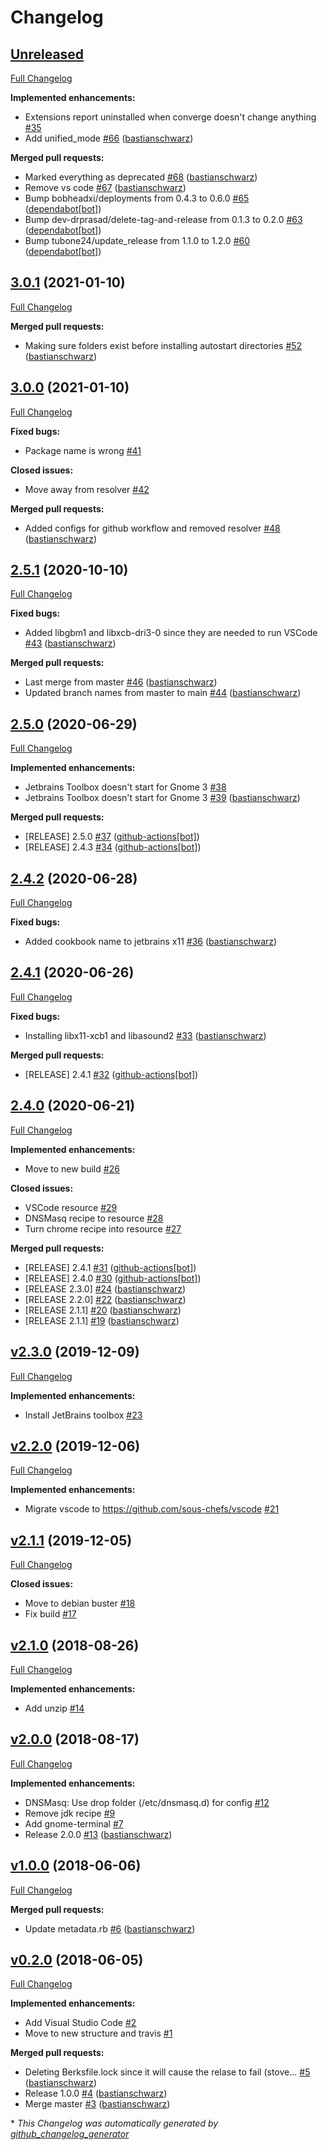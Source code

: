 # Changelog

## [Unreleased](https://github.com/codenamephp/chef.cookbook.dev/tree/HEAD)

[Full Changelog](https://github.com/codenamephp/chef.cookbook.dev/compare/3.0.1...HEAD)

**Implemented enhancements:**

- Extensions report uninstalled when converge doesn't change anything [\#35](https://github.com/codenamephp/chef.cookbook.dev/issues/35)
- Add unified\_mode [\#66](https://github.com/codenamephp/chef.cookbook.dev/pull/66) ([bastianschwarz](https://github.com/bastianschwarz))

**Merged pull requests:**

- Marked everything as deprecated [\#68](https://github.com/codenamephp/chef.cookbook.dev/pull/68) ([bastianschwarz](https://github.com/bastianschwarz))
- Remove vs code [\#67](https://github.com/codenamephp/chef.cookbook.dev/pull/67) ([bastianschwarz](https://github.com/bastianschwarz))
- Bump bobheadxi/deployments from 0.4.3 to 0.6.0 [\#65](https://github.com/codenamephp/chef.cookbook.dev/pull/65) ([dependabot[bot]](https://github.com/apps/dependabot))
- Bump dev-drprasad/delete-tag-and-release from 0.1.3 to 0.2.0 [\#63](https://github.com/codenamephp/chef.cookbook.dev/pull/63) ([dependabot[bot]](https://github.com/apps/dependabot))
- Bump tubone24/update\_release from 1.1.0 to 1.2.0 [\#60](https://github.com/codenamephp/chef.cookbook.dev/pull/60) ([dependabot[bot]](https://github.com/apps/dependabot))

## [3.0.1](https://github.com/codenamephp/chef.cookbook.dev/tree/3.0.1) (2021-01-10)

[Full Changelog](https://github.com/codenamephp/chef.cookbook.dev/compare/3.0.0...3.0.1)

**Merged pull requests:**

- Making sure folders exist before installing autostart directories [\#52](https://github.com/codenamephp/chef.cookbook.dev/pull/52) ([bastianschwarz](https://github.com/bastianschwarz))

## [3.0.0](https://github.com/codenamephp/chef.cookbook.dev/tree/3.0.0) (2021-01-10)

[Full Changelog](https://github.com/codenamephp/chef.cookbook.dev/compare/2.5.1...3.0.0)

**Fixed bugs:**

- Package name is wrong [\#41](https://github.com/codenamephp/chef.cookbook.dev/issues/41)

**Closed issues:**

- Move away from resolver [\#42](https://github.com/codenamephp/chef.cookbook.dev/issues/42)

**Merged pull requests:**

- Added configs for github workflow and removed resolver [\#48](https://github.com/codenamephp/chef.cookbook.dev/pull/48) ([bastianschwarz](https://github.com/bastianschwarz))

## [2.5.1](https://github.com/codenamephp/chef.cookbook.dev/tree/2.5.1) (2020-10-10)

[Full Changelog](https://github.com/codenamephp/chef.cookbook.dev/compare/2.5.0...2.5.1)

**Fixed bugs:**

- Added libgbm1 and libxcb-dri3-0 since they are needed to run VSCode [\#43](https://github.com/codenamephp/chef.cookbook.dev/pull/43) ([bastianschwarz](https://github.com/bastianschwarz))

**Merged pull requests:**

- Last merge from master [\#46](https://github.com/codenamephp/chef.cookbook.dev/pull/46) ([bastianschwarz](https://github.com/bastianschwarz))
- Updated branch names from master to main [\#44](https://github.com/codenamephp/chef.cookbook.dev/pull/44) ([bastianschwarz](https://github.com/bastianschwarz))

## [2.5.0](https://github.com/codenamephp/chef.cookbook.dev/tree/2.5.0) (2020-06-29)

[Full Changelog](https://github.com/codenamephp/chef.cookbook.dev/compare/2.4.2...2.5.0)

**Implemented enhancements:**

- Jetbrains Toolbox doesn't start for Gnome 3 [\#38](https://github.com/codenamephp/chef.cookbook.dev/issues/38)
- Jetbrains Toolbox doesn't start for Gnome 3 [\#39](https://github.com/codenamephp/chef.cookbook.dev/pull/39) ([bastianschwarz](https://github.com/bastianschwarz))

**Merged pull requests:**

- \[RELEASE\] 2.5.0 [\#37](https://github.com/codenamephp/chef.cookbook.dev/pull/37) ([github-actions[bot]](https://github.com/apps/github-actions))
- \[RELEASE\] 2.4.3 [\#34](https://github.com/codenamephp/chef.cookbook.dev/pull/34) ([github-actions[bot]](https://github.com/apps/github-actions))

## [2.4.2](https://github.com/codenamephp/chef.cookbook.dev/tree/2.4.2) (2020-06-28)

[Full Changelog](https://github.com/codenamephp/chef.cookbook.dev/compare/2.4.1...2.4.2)

**Fixed bugs:**

- Added cookbook name to jetbrains x11 [\#36](https://github.com/codenamephp/chef.cookbook.dev/pull/36) ([bastianschwarz](https://github.com/bastianschwarz))

## [2.4.1](https://github.com/codenamephp/chef.cookbook.dev/tree/2.4.1) (2020-06-26)

[Full Changelog](https://github.com/codenamephp/chef.cookbook.dev/compare/2.4.0...2.4.1)

**Fixed bugs:**

- Installing libx11-xcb1 and libasound2 [\#33](https://github.com/codenamephp/chef.cookbook.dev/pull/33) ([bastianschwarz](https://github.com/bastianschwarz))

**Merged pull requests:**

- \[RELEASE\] 2.4.1 [\#32](https://github.com/codenamephp/chef.cookbook.dev/pull/32) ([github-actions[bot]](https://github.com/apps/github-actions))

## [2.4.0](https://github.com/codenamephp/chef.cookbook.dev/tree/2.4.0) (2020-06-21)

[Full Changelog](https://github.com/codenamephp/chef.cookbook.dev/compare/v2.3.0...2.4.0)

**Implemented enhancements:**

- Move to new build [\#26](https://github.com/codenamephp/chef.cookbook.dev/issues/26)

**Closed issues:**

- VSCode resource [\#29](https://github.com/codenamephp/chef.cookbook.dev/issues/29)
- DNSMasq recipe to resource [\#28](https://github.com/codenamephp/chef.cookbook.dev/issues/28)
- Turn chrome recipe into resource [\#27](https://github.com/codenamephp/chef.cookbook.dev/issues/27)

**Merged pull requests:**

- \[RELEASE\] 2.4.1 [\#31](https://github.com/codenamephp/chef.cookbook.dev/pull/31) ([github-actions[bot]](https://github.com/apps/github-actions))
- \[RELEASE\] 2.4.0 [\#30](https://github.com/codenamephp/chef.cookbook.dev/pull/30) ([github-actions[bot]](https://github.com/apps/github-actions))
- \[RELEASE 2.3.0\] [\#24](https://github.com/codenamephp/chef.cookbook.dev/pull/24) ([bastianschwarz](https://github.com/bastianschwarz))
- \[RELEASE 2.2.0\] [\#22](https://github.com/codenamephp/chef.cookbook.dev/pull/22) ([bastianschwarz](https://github.com/bastianschwarz))
- \[RELEASE 2.1.1\] [\#20](https://github.com/codenamephp/chef.cookbook.dev/pull/20) ([bastianschwarz](https://github.com/bastianschwarz))
- \[RELEASE 2.1.1\] [\#19](https://github.com/codenamephp/chef.cookbook.dev/pull/19) ([bastianschwarz](https://github.com/bastianschwarz))

## [v2.3.0](https://github.com/codenamephp/chef.cookbook.dev/tree/v2.3.0) (2019-12-09)

[Full Changelog](https://github.com/codenamephp/chef.cookbook.dev/compare/v2.2.0...v2.3.0)

**Implemented enhancements:**

- Install JetBrains toolbox [\#23](https://github.com/codenamephp/chef.cookbook.dev/issues/23)

## [v2.2.0](https://github.com/codenamephp/chef.cookbook.dev/tree/v2.2.0) (2019-12-06)

[Full Changelog](https://github.com/codenamephp/chef.cookbook.dev/compare/v2.1.1...v2.2.0)

**Implemented enhancements:**

- Migrate vscode to https://github.com/sous-chefs/vscode [\#21](https://github.com/codenamephp/chef.cookbook.dev/issues/21)

## [v2.1.1](https://github.com/codenamephp/chef.cookbook.dev/tree/v2.1.1) (2019-12-05)

[Full Changelog](https://github.com/codenamephp/chef.cookbook.dev/compare/v2.1.0...v2.1.1)

**Closed issues:**

- Move to debian buster [\#18](https://github.com/codenamephp/chef.cookbook.dev/issues/18)
- Fix build [\#17](https://github.com/codenamephp/chef.cookbook.dev/issues/17)

## [v2.1.0](https://github.com/codenamephp/chef.cookbook.dev/tree/v2.1.0) (2018-08-26)

[Full Changelog](https://github.com/codenamephp/chef.cookbook.dev/compare/v2.0.0...v2.1.0)

**Implemented enhancements:**

- Add unzip [\#14](https://github.com/codenamephp/chef.cookbook.dev/issues/14)

## [v2.0.0](https://github.com/codenamephp/chef.cookbook.dev/tree/v2.0.0) (2018-08-17)

[Full Changelog](https://github.com/codenamephp/chef.cookbook.dev/compare/v1.0.0...v2.0.0)

**Implemented enhancements:**

- DNSMasq: Use drop folder \(/etc/dnsmasq.d\) for config [\#12](https://github.com/codenamephp/chef.cookbook.dev/issues/12)
- Remove jdk recipe [\#9](https://github.com/codenamephp/chef.cookbook.dev/issues/9)
- Add gnome-terminal [\#7](https://github.com/codenamephp/chef.cookbook.dev/issues/7)
- Release 2.0.0 [\#13](https://github.com/codenamephp/chef.cookbook.dev/pull/13) ([bastianschwarz](https://github.com/bastianschwarz))

## [v1.0.0](https://github.com/codenamephp/chef.cookbook.dev/tree/v1.0.0) (2018-06-06)

[Full Changelog](https://github.com/codenamephp/chef.cookbook.dev/compare/v0.2.0...v1.0.0)

**Merged pull requests:**

- Update metadata.rb [\#6](https://github.com/codenamephp/chef.cookbook.dev/pull/6) ([bastianschwarz](https://github.com/bastianschwarz))

## [v0.2.0](https://github.com/codenamephp/chef.cookbook.dev/tree/v0.2.0) (2018-06-05)

[Full Changelog](https://github.com/codenamephp/chef.cookbook.dev/compare/40c36277fa366739f8dd88a2922ed63649bb210d...v0.2.0)

**Implemented enhancements:**

- Add Visual Studio Code [\#2](https://github.com/codenamephp/chef.cookbook.dev/issues/2)
- Move to new structure and travis [\#1](https://github.com/codenamephp/chef.cookbook.dev/issues/1)

**Merged pull requests:**

- Deleting Berksfile.lock since it will cause the relase to fail \(stove… [\#5](https://github.com/codenamephp/chef.cookbook.dev/pull/5) ([bastianschwarz](https://github.com/bastianschwarz))
- Release 1.0.0 [\#4](https://github.com/codenamephp/chef.cookbook.dev/pull/4) ([bastianschwarz](https://github.com/bastianschwarz))
- Merge master [\#3](https://github.com/codenamephp/chef.cookbook.dev/pull/3) ([bastianschwarz](https://github.com/bastianschwarz))



\* *This Changelog was automatically generated by [github_changelog_generator](https://github.com/github-changelog-generator/github-changelog-generator)*
